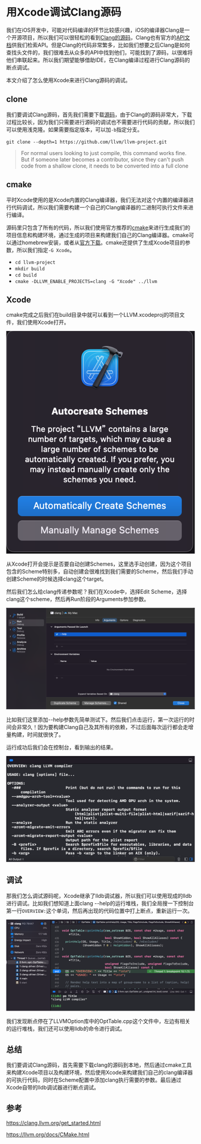 # 用Xcode调试Clang源码

我们在iOS开发中，可能对代码编译的环节比较感兴趣，iOS的编译器Clang是一个开源项目，所以我们可以很轻松的看到[Clang的源码](https://github.com/llvm/llvm-project)，Clang也有官方的[API文档](https://clang.llvm.org/doxygen/index.html)供我们检索API。但是Clang的代码非常繁多，比如我们想要之后Clang是如何查找头文件的，我们很难去从众多的API中找到他们，可能找到了源码，以很难将他们串联起来。所以我们期望能够借助IDE，在Clang编译过程进行Clang源码的断点调试。

本文介绍了怎么使用Xcode来进行Clang源码的调试。

## clone

我们要调试Clang源码，首先我们需要下载[源码](https://github.com/llvm/llvm-project)，由于Clang的源码非常大，下载过程比较长，因为我们只需要进行源码的调试也不需要进行代码的贡献，所以我们可以使用浅克隆。如果需要指定版本，可以加`-b`指定分支。

`git clone --depth=1 https://github.com/llvm/llvm-project.git`

> For normal users looking to just compile, this command works fine. But if someone later becomes a contributor, since they can't push code from a shallow clone, it needs to be converted into a full clone

## cmake

平时Xcode使用的是Xcode内置的Clang编译器，我们无法对这个内置的编译器进行代码调试，所以我们需要构建一个自己的Clang编译器的二进制可执行文件来进行编译。

源码里只包含了所有的代码，所以我们使用官方推荐的[cmake](https://llvm.org/docs/CMake.html)来进行生成我们的项目信息和构建环境，通过生成的项目来构建我们自己的Clang编译器。cmake可以通过homebrew安装，或者从[官方下载](https://cmake.org/)。cmake还提供了生成Xcode项目的参数，所以我们指定`-G Xcode`。

- `cd llvm-project`
- `mkdir build`
- `cd build`
- `cmake -DLLVM_ENABLE_PROJECTS=clang -G "Xcode" ../llvm`

## Xcode

cmake完成之后我们在build目录中就可以看到一个LLVM.xcodeproj的项目文件，我们使用Xcode打开。

![](Images/Xcode调试Clang/XcodeCreateSchemes.png)

从Xcode打开会提示是否要自动创建Schemes，这里选手动创建，因为这个项目包含的Scheme特别多，自动创建会很难找到我们需要的Scheme，然后我们手动创建Scheme的时候选择clang这个target。

然后我们怎么给clang传递参数呢？我们在Xcode中，选择Edit Scheme，选择clang这个scheme，然后再Run阶段的Arguments参加参数。

![](Images/Xcode调试Clang/XcodeClangShemeArgs.png)

比如我们这里添加--help参数先简单测试下。然后我们点击运行，第一次运行的时间会非常久！因为要构建Clang自己及其所有的依赖，不过后面每次运行都会走增量构建，时间就很快了。

运行成功后我们会在控制台，看到输出的结果。

![](Images/Xcode调试Clang/XcodeClangHelpOutput.png)

## 调试

那我们怎么调试源码呢，Xcode继承了lldb调试器，所以我们可以使用现成的lldb进行调试。比如我们想知道上面clang --help的运行堆栈，我们全局搜一下控制台第一行`OVERVIEW:`这个单词，然后再出现的代码位置中打上断点，重新运行一次。

![](Images/Xcode调试Clang/XcodeClangBreakPoint.png)

我们发现断点停在了LLVMOption库中的OptTable.cpp这个文件中，左边有相关的运行堆栈，我们还可以使用lldb的命令进行调试。

## 总结

我们要调试Clang源码，首先需要下载clang的源码到本地，然后通过cmake工具来构建Xcode项目以及构建环境，然后使用Xcode来构建我们自己的clang编译器的可执行代码，同时在Scheme配置中添加clang执行需要的参数。最后通过Xcode自带的lldb调试器进行断点调试。

## 参考

https://clang.llvm.org/get_started.html

https://llvm.org/docs/CMake.html